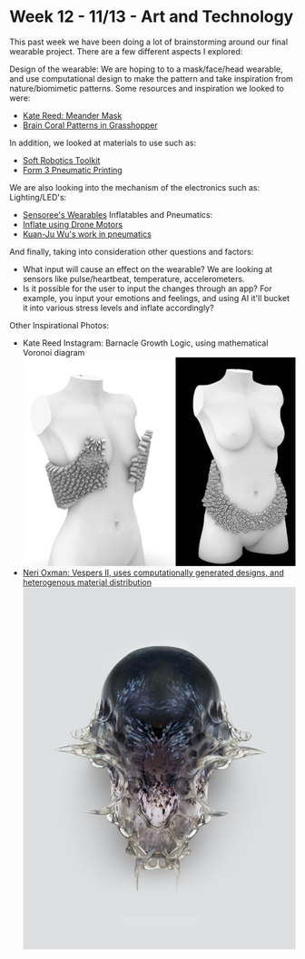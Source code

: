 # Week 12 - 11/13 - Art and Technology #

This past week we have been doing a lot of brainstorming around our final wearable project. There are a few different aspects I explored:

Design of the wearable:
We are hoping to to a mask/face/head wearable, and use computational design to make the pattern and take inspiration from nature/biomimetic patterns. Some resources and inspiration we looked to were:
 - [Kate Reed: Meander Mask](https://www.biomimetic.io/meander)
 - [Brain Coral Patterns in Grasshopper](https://www.grasshopper3d.com/forum/topics/cracking-brain-coral-pattern-in-gh)

In addition, we looked at materials to use such as:
- [Soft Robotics Toolkit](https://softroboticstoolkit.com/resources-for-educators/soft-gripper)
- [Form 3 Pneumatic Printing](https://youtu.be/L8GJ5wxrmPY?feature=shared)

We are also looking into the mechanism of the electronics such as:
Lighting/LED's:
- [Sensoree's Wearables](https://www.sensoree.com/artifacts/)
Inflatables and Pneumatics:
- [Inflate using Drone Motors](https://makezine.com/projects/inflatable-wearables/#:~:text=ELECTRONICS%20FOR%20INFLATABLES,-Next&text=To%20make%20wearable%20interactive%20inflatables,or%20)
- [Kuan-Ju Wu's work in pneumatics](https://wukuanju.com/)

And finally, taking into consideration other questions and factors:
- What input will cause an effect on the wearable? We are looking at sensors like pulse/heartbeat, temperature, accelerometers.
- Is it possible for the user to input the changes through an app? For example, you input your emotions and feelings, and using AI it'll bucket it into various stress levels and inflate accordingly?

Other Inspirational Photos:
- Kate Reed Instagram: Barnacle Growth Logic, using mathematical Voronoi diagram
![Barnacle_Wearable](Images/Barnacle_Wearable.png)
- [Neri Oxman: Vespers II, uses computationally generated designs, and heterogenous material distribution](https://oxman.com/projects/vespers-ii)
![Vespers_Mask](Images/Vespers_Mask.png)
